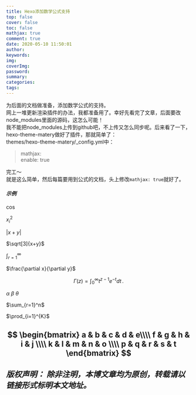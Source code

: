 ```yaml
---
title: Hexo添加数学公式支持
top: false
cover: false
toc: false
mathjax: true
comment: true
date: 2020-05-10 11:50:01
author:
keywords:
img:
coverImg:
password:
summary:
categories:
tags:
---
```

为后面的文档做准备，添加数学公式的支持。  
网上一堆更新渲染插件的办法，我都准备用了。幸好先看完了文章，后面要改node_modules里面的源码，这怎么可能！  
我不能把node_modules上传到github吧，不上传又怎么同步呢。后来看了一下，hexo-theme-matery做好了插件，那就简单了：  
themes/hexo-theme-matery/_config.yml中：
> mathjax:  
>    enable: true  

完工～  
就是这么简单，然后每篇要用到公式的文档，头上修改`mathjax: true`就好了。
#### *示例*  

$\cos$   

$x_i^2$  

$|x+y|$  

$\sqrt[3]{x+y}$  

$\int_{r=1}^\infty$

$\frac{\partial x}{\partial y}$  

$$\Gamma(z) = \int_0^\infty t^{z-1}e^{-t}dt\,.$$

$\alpha$  $\beta$  $\theta$

$\sum_{r=1}^n$

$\prod_{i=1}^{K}$

$$
\begin{bmatrix} a & b & c & d & e\\\\ f & g & h & i & j \\\\ k & l & m & n & o \\\\ p & q & r & s & t \end{bmatrix}
$$
---
*版权声明：*
*除非注明，本博文章均为原创，转载请以链接形式标明本文地址。*
---